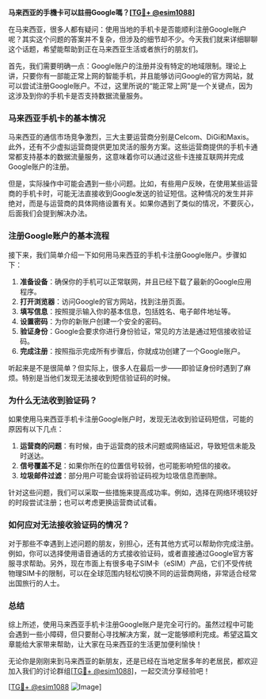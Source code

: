 **马来西亚的手機卡可以註冊Google嗎？[[TG💪+ @esim1088](https://t.me/s/esim1088)]**

在马来西亚，很多人都有疑问：使用当地的手机卡是否能顺利注册Google账户呢？其实这个问题的答案并不复杂，但涉及的细节却不少。今天我们就来详细聊聊这个话题，希望能帮助到正在马来西亚生活或者旅行的朋友们。

首先，我们需要明确一点：Google账户的注册并没有特定的地域限制。理论上讲，只要你有一部能正常上网的智能手机，并且能够访问Google的官方网站，就可以尝试注册Google账户。不过，这里所说的“能正常上网”是一个关键点，因为这涉及到你的手机卡是否支持数据流量服务。

### 马来西亚手机卡的基本情况

马来西亚的通信市场竞争激烈，三大主要运营商分别是Celcom、DiGi和Maxis。此外，还有不少虚拟运营商提供更加灵活的服务方案。这些运营商提供的手机卡通常都支持基本的数据流量服务，这意味着你可以通过这些卡连接互联网并完成Google账户的注册。

但是，实际操作中可能会遇到一些小问题。比如，有些用户反映，在使用某些运营商的手机卡时，可能无法直接收到Google发送的验证短信。这种情况的发生并非绝对，而是与运营商的具体网络设置有关。如果你遇到了类似的情况，不要灰心，后面我们会提到解决办法。

### 注册Google账户的基本流程

接下来，我们简单介绍一下如何用马来西亚的手机卡注册Google账户。步骤如下：

1. **准备设备**：确保你的手机可以正常联网，并且已经下载了最新的Google应用程序。
2. **打开浏览器**：访问Google的官方网站，找到注册页面。
3. **填写信息**：按照提示输入你的基本信息，包括姓名、电子邮件地址等。
4. **设置密码**：为你的新账户创建一个安全的密码。
5. **验证身份**：Google会要求你进行身份验证，常见的方法是通过短信接收验证码。
6. **完成注册**：按照指示完成所有步骤后，你就成功创建了一个Google账户。

听起来是不是很简单？但实际上，很多人在最后一步——即验证身份时遇到了麻烦。特别是当他们发现无法接收到短信验证码的时候。

### 为什么无法收到验证码？

如果使用马来西亚手机卡注册Google账户时，发现无法收到验证码短信，可能的原因有以下几点：

1. **运营商的问题**：有时候，由于运营商的技术问题或网络延迟，导致短信未能及时送达。
2. **信号覆盖不足**：如果你所在的位置信号较弱，也可能影响短信的接收。
3. **垃圾邮件过滤**：部分用户可能会误将验证码视为垃圾信息而删除。

针对这些问题，我们可以采取一些措施来提高成功率。例如，选择在网络环境较好的时段尝试注册；也可以考虑更换运营商试试看。

### 如何应对无法接收验证码的情况？

对于那些不幸遇到上述问题的朋友，别担心，还有其他方式可以帮助你完成注册。例如，你可以选择使用语音通话的方式接收验证码，或者直接通过Google官方客服寻求帮助。另外，现在市面上有很多电子SIM卡（eSIM）产品，它们不受传统物理SIM卡的限制，可以在全球范围内轻松切换不同的运营商网络，非常适合经常出国旅行的人士。

### 总结

综上所述，使用马来西亚手机卡注册Google账户是完全可行的。虽然过程中可能会遇到一些小障碍，但只要耐心寻找解决方案，就一定能够顺利完成。希望这篇文章能给大家带来帮助，让大家在马来西亚的生活更加便利愉快！

无论你是刚刚来到马来西亚的新朋友，还是已经在当地定居多年的老居民，都欢迎加入我们的讨论群组[[TG💪+ @esim1088](https://t.me/s/esim1088)]，一起交流分享经验吧！

[[TG💪+ @esim1088](https://t.me/s/esim1088) ![Image](https://i.postimg.cc/4NQfJmqS/Snipaste-2025-05-13-00-14-12.png)]